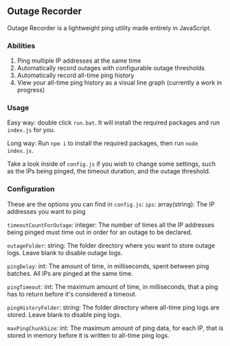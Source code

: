 ## Outage Recorder
Outage Recorder is a lightweight ping utility made entirely in JavaScript.

### Abilities
1. Ping multiple IP addresses at the same time
2. Automatically record outages with configurable outage thresholds
3. Automatically record all-time ping history
4. View your all-time ping history as a visual line graph (currently a work in progress)

### Usage
Easy way: double click `run.bat`. It will install the required packages and run `index.js` for you.

Long way:  Run `npm i` to install the required packages, then run `node index.js`. 

Take a look inside of `config.js` if you wish to change some settings, such as the IPs being pinged, the timeout duration, and the outage threshold. 

### Configuration
These are the options you can find in `config.js`:
`ips`: array(string): The IP addresses you want to ping

`timeoutCountForOutage`: integer: The number of times all the IP addresses being pinged must time out in order for an outage to be declared.

`outageFolder`: string: The folder directory where you want to store outage logs. Leave blank to disable outage logs.

`pingDelay`: int: The amount of time, in milliseconds, spent between ping batches. All IPs are pinged at the same time.

`pingTimeout`: int: The maximum amount of time, in milliseconds, that a ping has to return before it's considered a timeout.

`pingHistoryFolder`: string: The folder directory where all-time ping logs are stored. Leave blank to disable ping logs.

`maxPingChunkSize`: int: The maximum amount of ping data, for each IP, that is stored in memory before it is written to all-time ping logs.